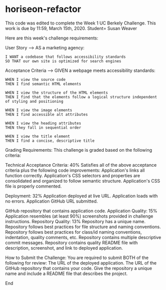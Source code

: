 # horiseon-refactor
This code was edited to complete the Week 1 UC Berkely Challenge.  This work is due by 11:59, March 15th, 2020.
Student= Susan Weaver

Here are this week's challenge requirements:

User Story --> AS a marketing agency:
  
    I WANT a codebase that follows accessibility standards
    SO THAT our own site is optimized for search engines

Acceptance Criteria --> GIVEN a webpage meets accessibility standards:
  
    WHEN I view the source code
    THEN I find semantic HTML elements

    WHEN I view the structure of the HTML elements
    THEN I find that the elements follow a logical structure independent of styling and positioning

    WHEN I view the image elements
    THEN I find accessible alt attributes

    WHEN I view the heading attributes
    THEN they fall in sequential order

    WHEN I view the title element
    THEN I find a concise, descriptive title

Grading Requirements: This challenge is graded based on the following criteria:

Technical Acceptance Criteria: 40%
    Satisfies all of the above acceptance criteria plus the following code improvements:
    Application's links all function correctly.
    Application's CSS selectors and properties are consolidated and organized to follow semantic structure.
    Application's CSS file is properly commented.

Deployment: 32%
    Application deployed at live URL.
    Application loads with no errors.
    Application GitHub URL submitted.

GitHub repository that contains application code.
    Application Quality: 15%
    Application resembles (at least 90%) screenshots provided in challenge instructions.
    Repository Quality: 13%
    Repository has a unique name.
    Repository follows best practices for file structure and naming conventions.
    Repository follows best practices for class/id naming conventions, indentation, quality comments, etc.
    Repository contains multiple descriptive commit messages.
    Repository contains quality README file with description, screenshot, and link to deployed application.

How to Submit the Challenge: You are required to submit BOTH of the following for review:
    The URL of the deployed application.
    The URL of the GitHub repository that contains your code.
    Give the repository a unique name and include a README file that describes the project.

End 
